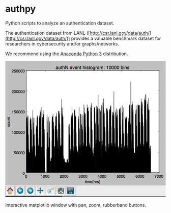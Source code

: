 authpy
======

Python scripts to analyze an authentication dataset.

The authentication dataset from LANL ([http://csr.lanl.gov/data/auth/](http://csr.lanl.gov/data/auth/))
provides a valuable benchmark dataset for researchers in cybersecurity and/or graphs/networks.

We recommend using the [Anaconda Python 3](https://store.continuum.io/cshop/anaconda/) distribution.

![matplotlib plot of histogram of time events](/images/mpl_authN_histo.png "Interactive matplotlib window: pan, zoom, rubberband, etc")

Interactive matplotlib window with pan, zoom, rubberband buttons.

